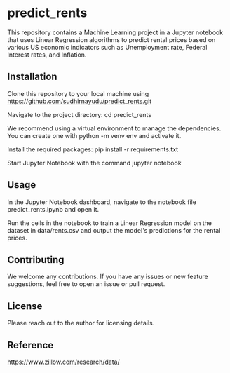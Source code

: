 # predict_rents

This repository contains a Machine Learning project in a Jupyter notebook that uses Linear Regression algorithms to predict rental prices based on various US economic indicators such as Unemployment rate, Federal Interest rates, and Inflation.

## Installation

Clone this repository to your local machine using https://github.com/sudhirnayudu/predict_rents.git

Navigate to the project directory: cd predict_rents

We recommend using a virtual environment to manage the dependencies. You can create one with python -m venv env and activate it.

Install the required packages: pip install -r requirements.txt

Start Jupyter Notebook with the command jupyter notebook

## Usage

In the Jupyter Notebook dashboard, navigate to the notebook file predict_rents.ipynb and open it.

Run the cells in the notebook to train a Linear Regression model on the dataset in data/rents.csv and output the model's predictions for the rental prices.

## Contributing

We welcome any contributions. If you have any issues or new feature suggestions, feel free to open an issue or pull request.

## License

Please reach out to the author for licensing details.

## Reference
https://www.zillow.com/research/data/

